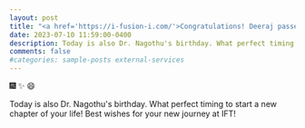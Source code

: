```yaml
---
layout: post
title: "<a href='https://i-fusion-i.com/'>Congratulations! Deeraj passed his Ph.D. dissertation defense! He will join Intelligent Fusion Technology, Inc. as a Research Scientist in August.</a>"
date: 2023-07-10 11:59:00-0400
description: Today is also Dr. Nagothu's birthday. What perfect timing to start a new chapter of your life! Best wishes for your new journey at IFT! :fireworks: :sparkles: :smile:
comments: false
#categories: sample-posts external-services
---
```

 :fireworks: :sparkles: :smile: 

Today is also Dr. Nagothu's birthday. What perfect timing to start a new chapter of your life! Best wishes for your new journey at IFT!  
